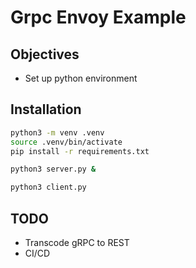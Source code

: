# Grpc Envoy Example

## Objectives

* Set up python environment

## Installation

```bash
python3 -m venv .venv
source .venv/bin/activate
pip install -r requirements.txt

python3 server.py &

python3 client.py
```

## TODO

* Transcode gRPC to REST
* CI/CD
